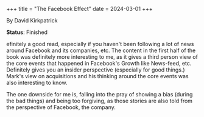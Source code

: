 +++
title = "The Facebook Effect"
date = 2024-03-01
+++

By David Kirkpatrick

**Status**: Finished

efinitely a good read, especially if you haven't been following a lot of news around Facebook and its companies, etc. The content in the first half of the book was definitely more interesting to me, as it gives a third person view of the core events that happened in Facebook's Growth like News-feed, etc. Definitely gives you an insider perspective (especially for good things.) Mark's view on acquisitions and his thinking around the core events was also interesting to know.

The one downside for me is, falling into the pray of showing a bias (during the bad things) and being too forgiving, as those stories are also told from the perspective of Facebook, the company.